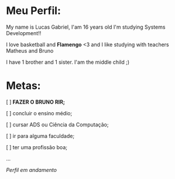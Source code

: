 # Meu Perfil:

My name is Lucas Gabriel, I'am 16 years old
I'm studying Systems Development!!

I love basketball and **Flamengo** <3 and I like studying with teachers Matheus and Bruno

I have 1 brother and 1 sister. I'am the middle child ;)

# Metas:

[ ] **FAZER O BRUNO RIR;**

[ ] concluir o ensino médio;

[ ] cursar ADS ou Ciência da Computação;

[ ] ir para alguma faculdade;

[ ] ter uma profissão boa;

...


*Perfil em andamento*